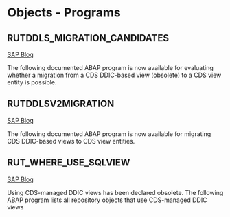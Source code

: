 # Objects - Programs

## RUTDDLS_MIGRATION_CANDIDATES
[SAP Blog](https://community.sap.com/t5/technology-blogs-by-sap/a-new-generation-of-cds-views-how-to-migrate-your-cds-views-to-cds-view/ba-p/13508307)

The following documented ABAP program is now available for evaluating whether a migration from a CDS DDIC-based view (obsolete) to a CDS view entity is possible.

## RUTDDLSV2MIGRATION
[SAP Blog](https://community.sap.com/t5/technology-blogs-by-sap/a-new-generation-of-cds-views-how-to-migrate-your-cds-views-to-cds-view/ba-p/13508307)

The following documented ABAP program is now available for migrating CDS DDIC-based views to CDS view entities.

## RUT_WHERE_USE_SQLVIEW
[SAP Blog](https://community.sap.com/t5/technology-blogs-by-sap/a-new-generation-of-cds-views-how-to-migrate-your-cds-views-to-cds-view/ba-p/13508307)

Using CDS-managed DDIC views has been declared obsolete. The following ABAP program lists all repository objects that use CDS-managed DDIC views